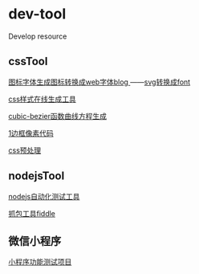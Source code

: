 # dev-tool
Develop resource

<h2>cssTool</h2>

<p>
    <a href="https://icomoon.io/app/#/select" >图标字体生成图标转换成web字体blog </a>——<a href="https://icomoon.io/app/#/select" >svg转换成font</a> 
</p> 
<p>
    <a href="http://css88.com/tool/css3Preview/">css样式在线生成工具</a>
</p>
<p>
    <a href="http://cubic-bezier.com/#.39,.88,.55,.45">cubic-bezier函数曲线方程生成</a>
</p>
<p>
    <a href="https://miduowiki.github.io/dev-tool/docs/1pxBordaerh">1边框像素代码</a> 
</p>
<p>
    <a href="https://miduowiki.github.io/dev-tool/docs/1pxBordaerh">css预处理</a>
</p>

<h2>nodejsTool</h2>

<p>
    <a href="https://miduowiki.github.io/dev-tool/docs/nodejsTestTool">nodejs自动化测试工具</a>
</p>
<p>
    <a href="https://www.telerik.com/fiddler">抓包工具fiddle</a>
</p>

<h2>微信小程序</h2>

<p>
    <a href="https://github.com/MiduoWiki/weiApp-new">小程序功能测试项目</a>
</p>

